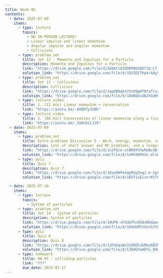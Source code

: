 ```yaml
---
title: Week 05
contents:
  - date: 2025-07-08
    items:
      - type: lecture
        topics:
          - NO IN-PERSON LECTURE!
          - Linear impulse and linear momentum
          - Angular impulse and angular momentum
          - Collisions
      - type: problem_set
        title: Set 12 - Momenta and Impulses for a Particle
        description: Momenta and Impulses for a Particle
        link: "https://drive.google.com/file/d/1k9Gtt8JDXRPBOS6h7JQ-CflW7D-ezmMs/view?usp=drivesdk"
        solution_link: "https://drive.google.com/file/d/1D3IDI7hp4rkAyXqQ8OacE-UwXup616qn/view?usp=sharing"
      - type: problem_set
        title: Set 13 - Collisions
        description: Collisions
        link: "https://drive.google.com/file/d/1qqVB9qko7StO9gHfB7afcszugdpTWWUm/view?usp=drivesdk"
        solution_link: "https://drive.google.com/file/d/1D4BQbs4BJH1UKCBvukj_mCSsntnjUEGU/view?usp=sharing"
      - type: lecture_video
        title: 1. (11 min) Linear momentum + conservation
        link: "https://youtu.be/-AHQOYy3VBk"
      - type: lecture_video
        title: 2. (06 min) Conservation of linear momentum along a fixed direction
        link: "https://youtu.be/_3a0CbiLJ18"       
  - date: 2025-07-09
    items:
      - type: problem_set
        title: Extra problems Discussion 5 - Work, energy, momentum, collisions
        description: Lots of short answer and MC problems, and a longer one 
        link: "https://drive.google.com/file/d/1nzFQce-ut8R0YhhwMuBcdBfPs5tHsegx/view?usp=sharing"
        solution_link: "https://drive.google.com/file/d/1nMn9DPh2e_mlsWepsV4TeXxh5RaOtqol/view?usp=sharing"
      - type: quiz
        title: Quiz 7
        description: Quiz 7
        link: "https://drive.google.com/file/d/19sm9HPe44pRXq3xq1-m-1pFATwBnaJBh/view?usp=sharing"
        solution_link: "https://drive.google.com/file/d/1B5fiuEizvrKtT0IQ5qWpzqKTQkJdFR7L/view?usp=sharing"

  - date: 2025-07-10
    items:
      - type: lecture
        topics:
          - System of particles
      - type: problem_set
        title: Set 14 - System of particles
        description: System of particles
        link: "https://drive.google.com/file/d/10UP8-vFO3O7hn9SAsMbdamq7XpcNgILw/view?usp=drivesdk"
        solution_link: "https://drive.google.com/file/d/1D4UUM7nXvnSJtFTS7EvNb4c44McrUA6z/view?usp=sharing"
      - type: quiz
        title: Quiz 8
        description: Quiz 8
        link: "https://drive.google.com/file/d/13FUUqvWx33IMZhJkMmsKBSMkaDVGky4U/view?usp=sharing"
        solution_link: "https://drive.google.com/file/d/1JN4GXoADfo_000ErF4yNAQ1gRl5Y-CSQ/view?usp=sharing"
      - type: homework
        title: HW 05 - colliding particles
        link: "???"
        due_date: 2025-07-17
---
```

